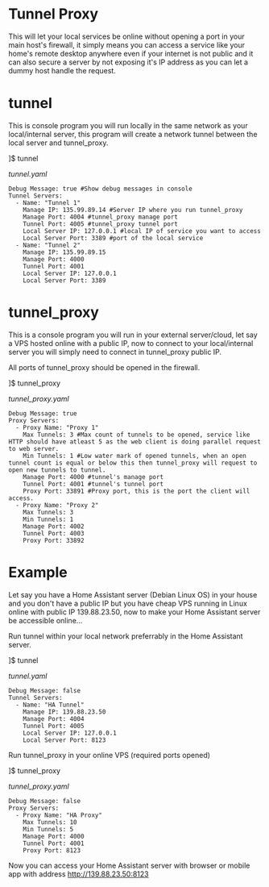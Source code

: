 # Tunnel Proxy
This will let your local services be online without opening a port in your main host's firewall, it simply means you can access a service like your home's remote desktop anywhere even if your internet is not public and it can also secure a server by not exposing it's IP address as you can let a dummy host handle the request.

# tunnel
This is console program you will run locally in the same network as your local/internal server, this program will create a network tunnel between the local server and tunnel_proxy.

]$ tunnel

*tunnel.yaml*

    Debug Message: true #Show debug messages in console
    Tunnel Servers:
      - Name: "Tunnel 1"
        Manage IP: 135.99.89.14 #Server IP where you run tunnel_proxy
        Manage Port: 4004 #tunnel_proxy manage port
        Tunnel Port: 4005 #tunnel_proxy tunnel port
        Local Server IP: 127.0.0.1 #local IP of service you want to access
        Local Server Port: 3389 #port of the local service
      - Name: "Tunnel 2"
        Manage IP: 135.99.89.15
        Manage Port: 4000
        Tunnel Port: 4001
        Local Server IP: 127.0.0.1
        Local Server Port: 3389



# tunnel_proxy
This is a console program you will run in your external server/cloud, let say a VPS hosted online with a public IP, now to connect to your local/internal server you will simply need to connect in tunnel_proxy public IP.

All ports of tunnel_proxy should be opened in the firewall.

]$ tunnel_proxy

*tunnel_proxy.yaml*

    Debug Message: true
    Proxy Servers:
      - Proxy Name: "Proxy 1" 
        Max Tunnels: 3 #Max count of tunnels to be opened, service like HTTP should have atleast 5 as the web client is doing parallel request to web server.
        Min Tunnels: 1 #Low water mark of opened tunnels, when an open tunnel count is equal or below this then tunnel_proxy will request to open new tunnels to tunnel.
        Manage Port: 4000 #tunnel's manage port
        Tunnel Port: 4001 #tunnel's tunnel port
        Proxy Port: 33891 #Proxy port, this is the port the client will access.
      - Proxy Name: "Proxy 2"
        Max Tunnels: 3
        Min Tunnels: 1
        Manage Port: 4002
        Tunnel Port: 4003
        Proxy Port: 33892

# Example

Let say you have a Home Assistant server (Debian Linux OS) in your house and you don't have a public IP but you have cheap VPS running in Linux online with public IP 139.88.23.50, now to make your Home Assistant server be accessible online...

Run tunnel within your local network preferrably  in the Home Assistant server.

]$ tunnel

*tunnel.yaml*

    Debug Message: false
    Tunnel Servers:
      - Name: "HA Tunnel"
        Manage IP: 139.88.23.50
        Manage Port: 4004
        Tunnel Port: 4005
        Local Server IP: 127.0.0.1
        Local Server Port: 8123


Run tunnel_proxy in your online VPS (required ports opened)

]$ tunnel_proxy

*tunnel_proxy.yaml*

    Debug Message: false
    Proxy Servers:
      - Proxy Name: "HA Proxy"
        Max Tunnels: 10
        Min Tunnels: 5
        Manage Port: 4000
        Tunnel Port: 4001
        Proxy Port: 8123


Now you can access your Home Assistant server with browser or mobile app with address http://139.88.23.50:8123

